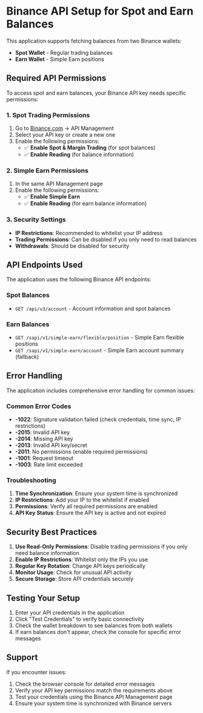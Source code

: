 # Binance API Setup for Spot and Earn Balances

This application supports fetching balances from two Binance wallets:
- **Spot Wallet** - Regular trading balances
- **Earn Wallet** - Simple Earn positions

## Required API Permissions

To access spot and earn balances, your Binance API key needs specific permissions:

### 1. Spot Trading Permissions
1. Go to [Binance.com](https://www.binance.com) → API Management
2. Select your API key or create a new one
3. Enable the following permissions:
   - ✅ **Enable Spot & Margin Trading** (for spot balances)
   - ✅ **Enable Reading** (for balance information)

### 2. Simple Earn Permissions
1. In the same API Management page
2. Enable the following permissions:
   - ✅ **Enable Simple Earn**
   - ✅ **Enable Reading** (for earn balance information)

### 3. Security Settings
- **IP Restrictions**: Recommended to whitelist your IP address
- **Trading Permissions**: Can be disabled if you only need to read balances
- **Withdrawals**: Should be disabled for security

## API Endpoints Used

The application uses the following Binance API endpoints:

### Spot Balances
- `GET /api/v3/account` - Account information and spot balances

### Earn Balances
- `GET /sapi/v1/simple-earn/flexible/position` - Simple Earn flexible positions
- `GET /sapi/v1/simple-earn/account` - Simple Earn account summary (fallback)

## Error Handling

The application includes comprehensive error handling for common issues:

### Common Error Codes
- **-1022**: Signature validation failed (check credentials, time sync, IP restrictions)
- **-2015**: Invalid API key
- **-2014**: Missing API key  
- **-2013**: Invalid API key/secret
- **-2011**: No permissions (enable required permissions)
- **-1001**: Request timeout
- **-1003**: Rate limit exceeded

### Troubleshooting
1. **Time Synchronization**: Ensure your system time is synchronized
2. **IP Restrictions**: Add your IP to the whitelist if enabled
3. **Permissions**: Verify all required permissions are enabled
4. **API Key Status**: Ensure the API key is active and not expired

## Security Best Practices

1. **Use Read-Only Permissions**: Disable trading permissions if you only need balance information
2. **Enable IP Restrictions**: Whitelist only the IPs you use
3. **Regular Key Rotation**: Change API keys periodically
4. **Monitor Usage**: Check for unusual API activity
5. **Secure Storage**: Store API credentials securely

## Testing Your Setup

1. Enter your API credentials in the application
2. Click "Test Credentials" to verify basic connectivity
3. Check the wallet breakdown to see balances from both wallets
4. If earn balances don't appear, check the console for specific error messages

## Support

If you encounter issues:
1. Check the browser console for detailed error messages
2. Verify your API key permissions match the requirements above
3. Test your credentials using the Binance API Management page
4. Ensure your system time is synchronized with Binance servers 